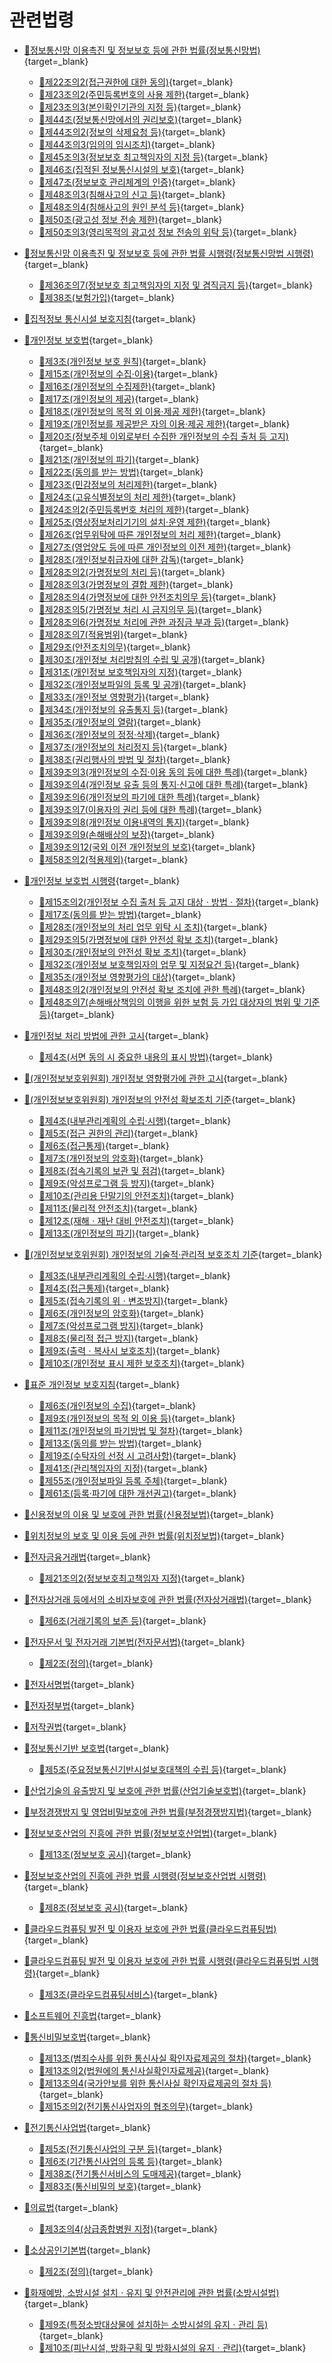 # 관련법령

- [🔗정보통신망 이용촉진 및 정보보호 등에 관한 법률(정보통신망법)][정보통신망법]{target=_blank}
    - [🔗제22조의2(접근권한에 대한 동의)][정보통신망법 제22조의2 부분]{target=_blank}
    - [🔗제23조의2(주민등록번호의 사용 제한)][정보통신망법 제23조의2 부분]{target=_blank}
    - [🔗제23조의3(본인확인기관의 지정 등)][정보통신망법 제23조의3 부분]{target=_blank}
    - [🔗제44조(정보통신망에서의 권리보호)][정보통신망법 제44조 부분]{target=_blank}
    - [🔗제44조의2(정보의 삭제요청 등)][정보통신망법 제44조의2 부분]{target=_blank}
    - [🔗제44조의3(임의의 임시조치)][정보통신망법 제44조의3 부분]{target=_blank}
    - [🔗제45조의3(정보보호 최고책임자의 지정 등)][정보통신망법 제45조의3 부분]{target=_blank}
    - [🔗제46조(집적된 정보통신시설의 보호)][정보통신망법 제46조 부분]{target=_blank}
    - [🔗제47조(정보보호 관리체계의 인증)][정보통신망법 제47조 부분]{target=_blank}
    - [🔗제48조의3(침해사고의 신고 등)][정보통신망법 제48조의3 부분]{target=_blank}
    - [🔗제48조의4(침해사고의 원인 분석 등)][정보통신망법 제48조의4 부분]{target=_blank}
    - [🔗제50조(광고성 정보 전송 제한)][정보통신망법 제50조 부분]{target=_blank}
    - [🔗제50조의3(영리목적의 광고성 정보 전송의 위탁 등)][정보통신망법 제50조의3 부분]{target=_blank}

- [🔗정보통신망 이용촉진 및 정보보호 등에 관한 법률 시행령(정보통신망법 시행령)][정보통신망법 시행령]{target=_blank}
    - [🔗제36조의7(정보보호 최고책임자의 지정 및 겸직금지 등)][정보통신망법 시행령 제36조의7 부분]{target=_blank}
    - [🔗제38조(보험가입)][정보통신망법 시행령 제38조 부분]{target=_blank}

- [🔗집적정보 통신시설 보호지침][집적정보 통신시설 보호지침]{target=_blank}

- [🔗개인정보 보호법][개인정보 보호법]{target=_blank}
    - [🔗제3조(개인정보 보호 원칙)][개인정보 보호법 제3조 부분]{target=_blank}
    - [🔗제15조(개인정보의 수집·이용)][개인정보 보호법 제15조 부분]{target=_blank}
    - [🔗제16조(개인정보의 수집제한)][개인정보 보호법 제16조 부분]{target=_blank}
    - [🔗제17조(개인정보의 제공)][개인정보 보호법 제17조 부분]{target=_blank}
    - [🔗제18조(개인정보의 목적 외 이용·제공 제한)][개인정보 보호법 제18조 부분]{target=_blank}
    - [🔗제19조(개인정보를 제공받은 자의 이용·제공 제한)][개인정보 보호법 제19조 부분]{target=_blank}
    - [🔗제20조(정보주체 이외로부터 수집한 개인정보의 수집 출처 등 고지)][개인정보 보호법 제20조 부분]{target=_blank}
    - [🔗제21조(개인정보의 파기)][개인정보 보호법 제21조 부분]{target=_blank}
    - [🔗제22조(동의를 받는 방법)][개인정보 보호법 제22조 부분]{target=_blank}
    - [🔗제23조(민감정보의 처리제한)][개인정보 보호법 제23조 부분]{target=_blank}
    - [🔗제24조(고유식별정보의 처리 제한)][개인정보 보호법 제24조 부분]{target=_blank}
    - [🔗제24조의2(주민등록번호 처리의 제한)][개인정보 보호법 제24조의2 부분]{target=_blank}
    - [🔗제25조(영상정보처리기기의 설치·운영 제한)][개인정보 보호법 제25조 부분]{target=_blank}
    - [🔗제26조(업무위탁에 따른 개인정보의 처리 제한)][개인정보 보호법 제26조 부분]{target=_blank}
    - [🔗제27조(영업양도 등에 따른 개인정보의 이전 제한)][개인정보 보호법 제27조 부분]{target=_blank}
    - [🔗제28조(개인정보취급자에 대한 감독)][개인정보 보호법 제28조 부분]{target=_blank}
    - [🔗제28조의2(가명정보의 처리 등)][개인정보 보호법 제28조의2 부분]{target=_blank}
    - [🔗제28조의3(가명정보의 결합 제한)][개인정보 보호법 제28조의3 부분]{target=_blank}
    - [🔗제28조의4(가명정보에 대한 안전조치의무 등)][개인정보 보호법 제28조의4 부분]{target=_blank}
    - [🔗제28조의5(가명정보 처리 시 금지의무 등)][개인정보 보호법 제28조의5 부분]{target=_blank}
    - [🔗제28조의6(가명정보 처리에 관한 과징금 부과 등)][개인정보 보호법 제28조의6 부분]{target=_blank}
    - [🔗제28조의7(적용범위)][개인정보 보호법 제28조의7 부분]{target=_blank}
    - [🔗제29조(안전조치의무)][개인정보 보호법 제29조 부분]{target=_blank}
    - [🔗제30조(개인정보 처리방침의 수립 및 공개)][개인정보 보호법 제30조 부분]{target=_blank}
    - [🔗제31조(개인정보 보호책임자의 지정)][개인정보 보호법 제31조 부분]{target=_blank}
    - [🔗제32조(개인정보파일의 등록 및 공개)][개인정보 보호법 제32조 부분]{target=_blank}
    - [🔗제33조(개인정보 영향평가)][개인정보 보호법 제33조 부분]{target=_blank}
    - [🔗제34조(개인정보의 유출통지 등)][개인정보 보호법 제34조 부분]{target=_blank}
    - [🔗제35조(개인정보의 열람)][개인정보 보호법 제35조 부분]{target=_blank}
    - [🔗제36조(개인정보의 정정·삭제)][개인정보 보호법 제36조 부분]{target=_blank}
    - [🔗제37조(개인정보의 처리정지 등)][개인정보 보호법 제37조 부분]{target=_blank}
    - [🔗제38조(권리행사의 방법 및 절차)][개인정보 보호법 제38조 부분]{target=_blank}
    - [🔗제39조의3(개인정보의 수집·이용 동의 등에 대한 특례)][개인정보 보호법 제39조의3 부분]{target=_blank}
    - [🔗제39조의4(개인정보 유출 등의 통지·신고에 대한 특례)][개인정보 보호법 제39조의4 부분]{target=_blank}
    - [🔗제39조의6(개인정보의 파기에 대한 특례)][개인정보 보호법 제39조의6 부분]{target=_blank}
    - [🔗제39조의7(이용자의 권리 등에 대한 특례)][개인정보 보호법 제39조의7 부분]{target=_blank}
    - [🔗제39조의8(개인정보 이용내역의 통지)][개인정보 보호법 제39조의8 부분]{target=_blank}
    - [🔗제39조의9(손해배상의 보장)][개인정보 보호법 제39조의9 부분]{target=_blank}
    - [🔗제39조의12(국외 이전 개인정보의 보호)][개인정보 보호법 제39조의12 부분]{target=_blank}
    - [🔗제58조의2(적용제외)][개인정보 보호법 제58조의2 부분]{target=_blank}

- [🔗개인정보 보호법 시행령][개인정보 보호법 시행령]{target=_blank}
    - [🔗제15조의2(개인정보 수집 출처 등 고지 대상ㆍ방법ㆍ절차)][개인정보 보호법 시행령 제15조의2 부분]{target=_blank}
    - [🔗제17조(동의를 받는 방법)][개인정보 보호법 시행령 제17조 부분]{target=_blank}
    - [🔗제28조(개인정보의 처리 업무 위탁 시 조치)][개인정보 보호법 시행령 제28조 부분]{target=_blank}
    - [🔗제29조의5(가명정보에 대한 안전성 확보 조치)][개인정보 보호법 시행령 제29조의5 부분]{target=_blank}
    - [🔗제30조(개인정보의 안전성 확보 조치)][개인정보 보호법 시행령 제30조 부분]{target=_blank}
    - [🔗제32조(개인정보 보호책임자의 업무 및 지정요건 등)][개인정보 보호법 시행령 제32조 부분]{target=_blank}
    - [🔗제35조(개인정보 영향평가의 대상)][개인정보 보호법 시행령 제35조 부분]{target=_blank}
    - [🔗제48조의2(개인정보의 안전성 확보 조치에 관한 특례)][개인정보 보호법 시행령 제48조의2 부분]{target=_blank}
    - [🔗제48조의7(손해배상책임의 이행을 위한 보험 등 가입 대상자의 범위 및 기준 등)][개인정보 보호법 시행령 제48조의7 부분]{target=_blank}

- [🔗개인정보 처리 방법에 관한 고시][개인정보 처리 방법에 관한 고시]{target=_blank}
    - [🔗제4조(서면 동의 시 중요한 내용의 표시 방법)][개인정보 처리 방법에 관한 고시 제4조]{target=_blank}

- [🔗(개인정보보호위원회) 개인정보 영향평가에 관한 고시][개인정보 영향평가에 관한 고시]{target=_blank}

- [🔗(개인정보보호위원회) 개인정보의 안전성 확보조치 기준][개인정보의 안전성 확보조치 기준]{target=_blank}
    - [🔗제4조(내부관리계획의 수립·시행)][개인정보의 안전성 확보조치 기준 제4조]{target=_blank}
    - [🔗제5조(접근 권한의 관리)][개인정보의 안전성 확보조치 기준 제5조]{target=_blank}
    - [🔗제6조(접근통제)][개인정보의 안전성 확보조치 기준 제6조]{target=_blank}
    - [🔗제7조(개인정보의 암호화)][개인정보의 안전성 확보조치 기준 제7조]{target=_blank}
    - [🔗제8조(접속기록의 보관 및 점검)][개인정보의 안전성 확보조치 기준 제8조]{target=_blank}
    - [🔗제9조(악성프로그램 등 방지)][개인정보의 안전성 확보조치 기준 제9조]{target=_blank}
    - [🔗제10조(관리용 단말기의 안전조치)][개인정보의 안전성 확보조치 기준 제10조]{target=_blank}
    - [🔗제11조(물리적 안전조치)][개인정보의 안전성 확보조치 기준 제11조]{target=_blank}
    - [🔗제12조(재해ㆍ재난 대비 안전조치)][개인정보의 안전성 확보조치 기준 제12조]{target=_blank}
    - [🔗제13조(개인정보의 파기)][개인정보의 안전성 확보조치 기준 제13조]{target=_blank}

- [🔗(개인정보보호위원회) 개인정보의 기술적·관리적 보호조치 기준][개인정보의 기술적·관리적 보호조치 기준]{target=_blank}
    - [🔗제3조(내부관리계획의 수립·시행)][개인정보의 기술적·관리적 보호조치 기준 제3조]{target=_blank}
    - [🔗제4조(접근통제)][개인정보의 기술적·관리적 보호조치 기준 제4조]{target=_blank}
    - [🔗제5조(접속기록의 위ㆍ변조방지)][개인정보의 기술적·관리적 보호조치 기준 제5조]{target=_blank}
    - [🔗제6조(개인정보의 암호화)][개인정보의 기술적·관리적 보호조치 기준 제6조]{target=_blank}
    - [🔗제7조(악성프로그램 방지)][개인정보의 기술적·관리적 보호조치 기준 제7조]{target=_blank}
    - [🔗제8조(물리적 접근 방지)][개인정보의 기술적·관리적 보호조치 기준 제8조]{target=_blank}
    - [🔗제9조(출력ㆍ복사시 보호조치)][개인정보의 기술적·관리적 보호조치 기준 제9조]{target=_blank}
    - [🔗제10조(개인정보 표시 제한 보호조치)][개인정보의 기술적·관리적 보호조치 기준 제10조]{target=_blank}

- [🔗표준 개인정보 보호지침][표준 개인정보 보호지침]{target=_blank}
    - [🔗제6조(개인정보의 수집)][표준 개인정보 보호지침 제6조]{target=_blank}
    - [🔗제9조(개인정보의 목적 외 이용 등)][표준 개인정보 보호지침 제9조]{target=_blank}
    - [🔗제11조(개인정보의 파기방법 및 절차)][표준 개인정보 보호지침 제11조]{target=_blank}
    - [🔗제13조(동의를 받는 방법)][표준 개인정보 보호지침 제13조]{target=_blank}
    - [🔗제19조(수탁자의 선정 시 고려사항)][표준 개인정보 보호지침 제19조]{target=_blank}
    - [🔗제41조(관리책임자의 지정)][표준 개인정보 보호지침 제41조]{target=_blank}
    - [🔗제55조(개인정보파일 등록 주체)][표준 개인정보 보호지침 제55조]{target=_blank}
    - [🔗제61조(등록·파기에 대한 개선권고)][표준 개인정보 보호지침 제61조]{target=_blank}

- [🔗신용정보의 이용 및 보호에 관한 법률(신용정보법)][신용정보법]{target=_blank}

- [🔗위치정보의 보호 및 이용 등에 관한 법률(위치정보법)][위치정보법]{target=_blank}

- [🔗전자금융거래법][전자금융거래법]{target=_blank}
    - [🔗제21조의2(정보보호최고책임자 지정)][전자금융거래법 제21조의2 부분]{target=_blank}

- [🔗전자상거래 등에서의 소비자보호에 관한 법률(전자상거래법)][전자상거래법]{target=_blank}
    - [🔗제6조(거래기록의 보존 등)][전자상거래법 제6조 부분]{target=_blank}

- [🔗전자문서 및 전자거래 기본법(전자문서법)][전자문서법]{target=_blank}
    - [🔗제2조(정의)][전자문서법 제2조 부분]{target=_blank}

- [🔗전자서명법][전자서명법]{target=_blank}

- [🔗전자정부법][전자정부법]{target=_blank}

- [🔗저작권법][저작권법]{target=_blank}

- [🔗정보통신기반 보호법][정보통신기반 보호법]{target=_blank}
    - [🔗제5조(주요정보통신기반시설보호대책의 수립 등)][정보통신기반 보호법 제5조 부분]{target=_blank}

- [🔗산업기술의 유출방지 및 보호에 관한 법률(산업기술보호법)][산업기술보호법]{target=_blank}

- [🔗부정경쟁방지 및 영업비밀보호에 관한 법률(부정경쟁방지법)][부정경쟁방지법]{target=_blank}

- [🔗정보보호산업의 진흥에 관한 법률(정보보호산업법)][정보보호산업법]{target=_blank}
    - [🔗제13조(정보보호 공시)][정보보호산업법 제13조 부분]{target=_blank}

- [🔗정보보호산업의 진흥에 관한 법률 시행령(정보보호산업법 시행령)][정보보호산업법 시행령]{target=_blank}
    - [🔗제8조(정보보호 공시)][정보보호산업법 시행령 제8조 부분]{target=_blank}

- [🔗클라우드컴퓨팅 발전 및 이용자 보호에 관한 법률(클라우드컴퓨팅법)][클라우드컴퓨팅법]{target=_blank}

- [🔗클라우드컴퓨팅 발전 및 이용자 보호에 관한 법률 시행령(클라우드컴퓨팅법 시행령)][클라우드컴퓨팅법 시행령]{target=_blank}
    - [🔗제3조(클라우드컴퓨팅서비스)][클라우드컴퓨팅법 시행령 제3조 부분]{target=_blank}

- [🔗소프트웨어 진흥법][소프트웨어 진흥법]{target=_blank}

- [🔗통신비밀보호법][통신비밀보호법]{target=_blank}
    - [🔗제13조(범죄수사를 위한 통신사실 확인자료제공의 절차)][통신비밀보호법 제13조 부분]{target=_blank}
    - [🔗제13조의2(법원에의 통신사실확인자료제공)][통신비밀보호법 제13조의2 부분]{target=_blank}
    - [🔗제13조의4(국가안보를 위한 통신사실 확인자료제공의 절차 등)][통신비밀보호법 제13조의4 부분]{target=_blank}
    - [🔗제15조의2(전기통신사업자의 협조의무)][통신비밀보호법 제15조의2 부분]{target=_blank}

- [🔗전기통신사업법][전기통신사업법]{target=_blank}
    - [🔗제5조(전기통신사업의 구분 등)][전기통신사업법 제5조 부분]{target=_blank}
    - [🔗제6조(기간통신사업의 등록 등)][전기통신사업법 제6조 부분]{target=_blank}
    - [🔗제38조(전기통신서비스의 도매제공)][전기통신사업법 제38조 부분]{target=_blank}
    - [🔗제83조(통신비밀의 보호)][전기통신사업법 제83조 부분]{target=_blank}

- [🔗의료법][의료법]{target=_blank}
    - [🔗제3조의4(상급종합병원 지정)][의료법 제3조의4 부분]{target=_blank}

- [🔗소상공인기본법][소상공인기본법]{target=_blank}
    - [🔗제2조(정의)][소상공인기본법 제2조 부분]{target=_blank}

- [🔗화재예방, 소방시설 설치ㆍ유지 및 안전관리에 관한 법률(소방시설법)][소방시설법]{target=_blank}
    - [🔗제9조(특정소방대상물에 설치하는 소방시설의 유지ㆍ관리 등)][소방시설법 제9조 부분]{target=_blank}
    - [🔗제10조(피난시설, 방화구획 및 방화시설의 유지ㆍ관리)][소방시설법 제10조 부분]{target=_blank}

[정보통신망법]: https://www.law.go.kr/법령/정보통신망이용촉진및정보보호등에관한법률 "정보통신망법"
[정보통신망법 제22조의2 부분]: https://www.law.go.kr/법령/정보통신망이용촉진및정보보호등에관한법률/제22조의2 "정보통신망법 제22조의2 부분"
[정보통신망법 제23조의2 부분]: https://www.law.go.kr/법령/정보통신망이용촉진및정보보호등에관한법률/제23조의2 "정보통신망법 제23조의2 부분"
[정보통신망법 제23조의3 부분]: https://www.law.go.kr/법령/정보통신망이용촉진및정보보호등에관한법률/제23조의3 "정보통신망법 제23조의3 부분"
[정보통신망법 제45조의3 부분]: https://www.law.go.kr/법령/정보통신망이용촉진및정보보호등에관한법률/제45조의3 "정보통신망법 제45조의3 부분"
[정보통신망법 제44조 부분]: https://www.law.go.kr/법령/정보통신망이용촉진및정보보호등에관한법률/제44조 "정보통신망법 제44조 부분"
[정보통신망법 제44조의2 부분]: https://www.law.go.kr/법령/정보통신망이용촉진및정보보호등에관한법률/제44조의2 "정보통신망법 제44조의2 부분"
[정보통신망법 제44조의3 부분]: https://www.law.go.kr/법령/정보통신망이용촉진및정보보호등에관한법률/제44조의3 "정보통신망법 제44조의3 부분"
[정보통신망법 제46조 부분]: https://www.law.go.kr/법령/정보통신망이용촉진및정보보호등에관한법률/제46조 "정보통신망법 제46조 부분"
[정보통신망법 제47조 부분]: https://www.law.go.kr/법령/정보통신망이용촉진및정보보호등에관한법률/제47조 "정보통신망법 제47조 부분"
[정보통신망법 제48조의3 부분]: https://www.law.go.kr/법령/정보통신망이용촉진및정보보호등에관한법률/제48조의3 "정보통신망법 제45조의3 부분"
[정보통신망법 제48조의4 부분]: https://www.law.go.kr/법령/정보통신망이용촉진및정보보호등에관한법률/제48조의4 "정보통신망법 제48조의4 부분"
[정보통신망법 제50조 부분]: https://www.law.go.kr/법령/정보통신망이용촉진및정보보호등에관한법률/제50조 "정보통신망법 제50조 부분"
[정보통신망법 제50조의3 부분]: https://www.law.go.kr/법령/정보통신망이용촉진및정보보호등에관한법률/제50조의3 "정보통신망법 제50조의3 부분"

[정보통신망법 시행령]: https://www.law.go.kr/법령/정보통신망이용촉진및정보보호등에관한법률시행령 "정보통신망법 시행령"
[정보통신망법 시행령 제36조의7 부분]: https://www.law.go.kr/법령/정보통신망이용촉진및정보보호등에관한법률시행령/제36조의7 "정보통신망법 시행령 제36조의7 부분"
[정보통신망법 시행령 제38조 부분]: https://www.law.go.kr/법령/정보통신망이용촉진및정보보호등에관한법률시행령/제38조 "정보통신망법 시행령 제38조 부분"

[집적정보 통신시설 보호지침]: https://www.law.go.kr/행정규칙/집적정보통신시설보호지침 "집적정보 통신시설 보호지침"

[개인정보 보호법]: https://www.law.go.kr/법령/개인정보보호법 "개인정보 보호법"
[개인정보 보호법 제3조 부분]: https://www.law.go.kr/법령/개인정보보호법/제3조 "개인정보 보호법 제3조 부분"
[개인정보 보호법 제15조 부분]: https://www.law.go.kr/법령/개인정보보호법/제15조 "개인정보 보호법 제15조 부분"
[개인정보 보호법 제16조 부분]: https://www.law.go.kr/법령/개인정보보호법/제16조 "개인정보 보호법 제16조 부분"
[개인정보 보호법 제17조 부분]: https://www.law.go.kr/법령/개인정보보호법/제17조 "개인정보 보호법 제17조 부분"
[개인정보 보호법 제18조 부분]: https://www.law.go.kr/법령/개인정보보호법/제18조 "개인정보 보호법 제18조 부분"
[개인정보 보호법 제19조 부분]: https://www.law.go.kr/법령/개인정보보호법/제19조 "개인정보 보호법 제19조 부분"
[개인정보 보호법 제20조 부분]: https://www.law.go.kr/법령/개인정보보호법/제20조 "개인정보 보호법 제20조 부분"
[개인정보 보호법 제21조 부분]: https://www.law.go.kr/법령/개인정보보호법/제21조 "개인정보 보호법 제21조 부분"
[개인정보 보호법 제22조 부분]: https://www.law.go.kr/법령/개인정보보호법/제22조 "개인정보 보호법 제22조 부분"
[개인정보 보호법 제23조 부분]: https://www.law.go.kr/법령/개인정보보호법/제23조 "개인정보 보호법 제23조 부분"
[개인정보 보호법 제24조 부분]: https://www.law.go.kr/법령/개인정보보호법/제24조 "개인정보 보호법 제24조 부분"
[개인정보 보호법 제24조의2 부분]: https://www.law.go.kr/법령/개인정보보호법/제24조의2 "개인정보 보호법 제24조의2 부분"
[개인정보 보호법 제25조 부분]: https://www.law.go.kr/법령/개인정보보호법/제25조 "개인정보 보호법 제25조 부분"
[개인정보 보호법 제26조 부분]: https://www.law.go.kr/법령/개인정보보호법/제26조 "개인정보 보호법 제26조 부분"
[개인정보 보호법 제27조 부분]: https://www.law.go.kr/법령/개인정보보호법/제27조 "개인정보 보호법 제27조 부분"
[개인정보 보호법 제28조 부분]: https://www.law.go.kr/법령/개인정보보호법/제28조 "개인정보 보호법 제28조 부분"
[개인정보 보호법 제28조의2 부분]: https://www.law.go.kr/법령/개인정보보호법/제28조의2 "개인정보 보호법 제28조의2 부분"
[개인정보 보호법 제28조의3 부분]: https://www.law.go.kr/법령/개인정보보호법/제28조의3 "개인정보 보호법 제28조의3 부분"
[개인정보 보호법 제28조의4 부분]: https://www.law.go.kr/법령/개인정보보호법/제28조의4 "개인정보 보호법 제28조의4 부분"
[개인정보 보호법 제28조의5 부분]: https://www.law.go.kr/법령/개인정보보호법/제28조의5 "개인정보 보호법 제28조의5 부분"
[개인정보 보호법 제28조의6 부분]: https://www.law.go.kr/법령/개인정보보호법/제28조의6 "개인정보 보호법 제28조의6 부분"
[개인정보 보호법 제28조의7 부분]: https://www.law.go.kr/법령/개인정보보호법/제28조의7 "개인정보 보호법 제28조의7 부분"
[개인정보 보호법 제29조 부분]: https://www.law.go.kr/법령/개인정보보호법/제29조 "개인정보 보호법 제29조 부분"
[개인정보 보호법 제30조 부분]: https://www.law.go.kr/법령/개인정보보호법/제30조 "개인정보 보호법 제30조 부분"
[개인정보 보호법 제31조 부분]: https://www.law.go.kr/법령/개인정보보호법/제31조 "개인정보 보호법 제31조 부분"
[개인정보 보호법 제32조 부분]: https://www.law.go.kr/법령/개인정보보호법/제32조 "개인정보 보호법 제32조 부분"
[개인정보 보호법 제33조 부분]: https://www.law.go.kr/법령/개인정보보호법/제33조 "개인정보 보호법 제33조 부분"
[개인정보 보호법 제34조 부분]: https://www.law.go.kr/법령/개인정보보호법/제34조 "개인정보 보호법 제34조 부분"
[개인정보 보호법 제35조 부분]: https://www.law.go.kr/법령/개인정보보호법/제35조 "개인정보 보호법 제35조 부분"
[개인정보 보호법 제36조 부분]: https://www.law.go.kr/법령/개인정보보호법/제36조 "개인정보 보호법 제36조 부분"
[개인정보 보호법 제37조 부분]: https://www.law.go.kr/법령/개인정보보호법/제37조 "개인정보 보호법 제37조 부분"
[개인정보 보호법 제38조 부분]: https://www.law.go.kr/법령/개인정보보호법/제38조 "개인정보 보호법 제38조 부분"
[개인정보 보호법 제39조의3 부분]: https://www.law.go.kr/법령/개인정보보호법/제39조의3 "개인정보 보호법 제39조의3 부분"
[개인정보 보호법 제39조의4 부분]: https://www.law.go.kr/법령/개인정보보호법/제39조의4 "개인정보 보호법 제39조의4 부분"
[개인정보 보호법 제39조의6 부분]: https://www.law.go.kr/법령/개인정보보호법/제39조의6 "개인정보 보호법 제39조의6 부분"
[개인정보 보호법 제39조의7 부분]: https://www.law.go.kr/법령/개인정보보호법/제39조의7 "개인정보 보호법 제39조의7 부분"
[개인정보 보호법 제39조의8 부분]: https://www.law.go.kr/법령/개인정보보호법/제39조의8 "개인정보 보호법 제39조의8 부분"
[개인정보 보호법 제39조의9 부분]: https://www.law.go.kr/법령/개인정보보호법/제39조의9 "개인정보 보호법 제39조의9 부분"
[개인정보 보호법 제39조의12 부분]: https://www.law.go.kr/법령/개인정보보호법/제39조의12 "개인정보 보호법 제39조의12 부분"
[개인정보 보호법 제58조의2 부분]: https://www.law.go.kr/법령/개인정보보호법/제58조의2 "개인정보 보호법 제58조의2 부분"

[개인정보 보호법 시행령]: https://www.law.go.kr/법령/개인정보보호법시행령 "개인정보 보호법 시행령"
[개인정보 보호법 시행령 제15조의2 부분]: https://www.law.go.kr/법령/개인정보보호법시행령/제15조의2 "개인정보 보호법 시행령 제15조의2 부분"
[개인정보 보호법 시행령 제17조 부분]: https://www.law.go.kr/법령/개인정보보호법시행령/제17조 "개인정보 보호법 시행령 제17조 부분"
[개인정보 보호법 시행령 제28조 부분]: https://www.law.go.kr/법령/개인정보보호법시행령/제28조 "개인정보 보호법 시행령 제28조 부분"
[개인정보 보호법 시행령 제29조의5 부분]: https://www.law.go.kr/법령/개인정보보호법시행령/제29조의5 "개인정보 보호법 시행령 제29조의5 부분"
[개인정보 보호법 시행령 제30조 부분]: https://www.law.go.kr/법령/개인정보보호법시행령/제30조 "개인정보 보호법 시행령 제30조 부분"
[개인정보 보호법 시행령 제32조 부분]: https://www.law.go.kr/법령/개인정보보호법시행령/제32조 "개인정보 보호법 시행령 제32조 부분"
[개인정보 보호법 시행령 제35조 부분]: https://www.law.go.kr/법령/개인정보보호법시행령/제35조 "개인정보 보호법 시행령 제35조 부분"
[개인정보 보호법 시행령 제48조의2 부분]: https://www.law.go.kr/법령/개인정보보호법시행령/제48조의2 "개인정보 보호법 시행령 제48조의2 부분"
[개인정보 보호법 시행령 제48조의7 부분]: https://www.law.go.kr/법령/개인정보보호법시행령/제48조의7 "개인정보 보호법 시행령 제48조의7 부분"

[개인정보 처리 방법에 관한 고시]: https://www.law.go.kr/행정규칙/개인정보처리방법에관한고시/(2023-12,20231016) "개인정보 처리 방법에 관한 고시"
[개인정보 처리 방법에 관한 고시 제4조]: https://www.law.go.kr/행정규칙/개인정보처리방법에관한고시/(2023-12,20231016)/제4조 "개인정보 처리 방법에 관한 고시 제4조"

[개인정보 영향평가에 관한 고시]: https://www.law.go.kr/행정규칙/(개인정보보호위원회)개인정보영향평가에관한고시/(2020-4,20200811) "개인정보 영향평가에 관한 고시"

[개인정보의 안전성 확보조치 기준]: https://www.law.go.kr/행정규칙/(개인정보보호위원회)개인정보의안전성확보조치기준 "개인정보의 안전성 확보조치 기준"
[개인정보의 안전성 확보조치 기준 제4조]: https://www.law.go.kr/행정규칙/(개인정보보호위원회)개인정보의안전성확보조치기준/(2021-2,20210915)/제4조 "개인정보의 안전성 확보조치 기준 제4조"
[개인정보의 안전성 확보조치 기준 제5조]: https://www.law.go.kr/행정규칙/(개인정보보호위원회)개인정보의안전성확보조치기준/(2021-2,20210915)/제5조 "개인정보의 안전성 확보조치 기준 제5조"
[개인정보의 안전성 확보조치 기준 제6조]: https://www.law.go.kr/행정규칙/(개인정보보호위원회)개인정보의안전성확보조치기준/(2021-2,20210915)/제6조 "개인정보의 안전성 확보조치 기준 제6조"
[개인정보의 안전성 확보조치 기준 제7조]: https://www.law.go.kr/행정규칙/(개인정보보호위원회)개인정보의안전성확보조치기준/(2021-2,20210915)/제7조 "개인정보의 안전성 확보조치 기준 제7조"
[개인정보의 안전성 확보조치 기준 제8조]: https://www.law.go.kr/행정규칙/(개인정보보호위원회)개인정보의안전성확보조치기준/(2021-2,20210915)/제8조 "개인정보의 안전성 확보조치 기준 제8조"
[개인정보의 안전성 확보조치 기준 제9조]: https://www.law.go.kr/행정규칙/(개인정보보호위원회)개인정보의안전성확보조치기준/(2021-2,20210915)/제9조 "개인정보의 안전성 확보조치 기준 제9조"
[개인정보의 안전성 확보조치 기준 제10조]: https://www.law.go.kr/행정규칙/(개인정보보호위원회)개인정보의안전성확보조치기준/(2021-2,20210915)/제10조 "개인정보의 안전성 확보조치 기준 제10조"
[개인정보의 안전성 확보조치 기준 제11조]: https://www.law.go.kr/행정규칙/(개인정보보호위원회)개인정보의안전성확보조치기준/(2021-2,20210915)/제11조 "개인정보의 안전성 확보조치 기준 제11조"
[개인정보의 안전성 확보조치 기준 제12조]: https://www.law.go.kr/행정규칙/(개인정보보호위원회)개인정보의안전성확보조치기준/(2021-2,20210915)/제12조 "개인정보의 안전성 확보조치 기준 제12조"
[개인정보의 안전성 확보조치 기준 제13조]: https://www.law.go.kr/행정규칙/(개인정보보호위원회)개인정보의안전성확보조치기준/(2021-2,20210915)/제13조 "개인정보의 안전성 확보조치 기준 제13조"

[개인정보의 기술적·관리적 보호조치 기준]: https://www.law.go.kr/행정규칙/(개인정보보호위원회)개인정보의기술적·관리적보호조치기준 "개인정보의 기술적·관리적 보호조치 기준"
[개인정보의 기술적·관리적 보호조치 기준 제3조]: https://www.law.go.kr/행정규칙/(개인정보보호위원회)개인정보의기술적·관리적보호조치기준/(2021-3,20210915)/제3조 "개인정보의 기술적·관리적 보호조치 기준 제3조"
[개인정보의 기술적·관리적 보호조치 기준 제4조]: https://www.law.go.kr/행정규칙/(개인정보보호위원회)개인정보의기술적·관리적보호조치기준/(2021-3,20210915)/제4조 "개인정보의 기술적·관리적 보호조치 기준 제4조"
[개인정보의 기술적·관리적 보호조치 기준 제5조]: https://www.law.go.kr/행정규칙/(개인정보보호위원회)개인정보의기술적·관리적보호조치기준/(2021-3,20210915)/제5조 "개인정보의 기술적·관리적 보호조치 기준 제5조"
[개인정보의 기술적·관리적 보호조치 기준 제6조]: https://www.law.go.kr/행정규칙/(개인정보보호위원회)개인정보의기술적·관리적보호조치기준/(2021-3,20210915)/제6조 "개인정보의 기술적·관리적 보호조치 기준 제6조"
[개인정보의 기술적·관리적 보호조치 기준 제7조]: https://www.law.go.kr/행정규칙/(개인정보보호위원회)개인정보의기술적·관리적보호조치기준/(2021-3,20210915)/제7조 "개인정보의 기술적·관리적 보호조치 기준 제7조"
[개인정보의 기술적·관리적 보호조치 기준 제8조]: https://www.law.go.kr/행정규칙/(개인정보보호위원회)개인정보의기술적·관리적보호조치기준/(2021-3,20210915)/제8조 "개인정보의 기술적·관리적 보호조치 기준 제8조"
[개인정보의 기술적·관리적 보호조치 기준 제9조]: https://www.law.go.kr/행정규칙/(개인정보보호위원회)개인정보의기술적·관리적보호조치기준/(2021-3,20210915)/제9조 "개인정보의 기술적·관리적 보호조치 기준 제9조"
[개인정보의 기술적·관리적 보호조치 기준 제10조]: https://www.law.go.kr/행정규칙/(개인정보보호위원회)개인정보의기술적·관리적보호조치기준/(2021-3,20210915)/제10조 "개인정보의 기술적·관리적 보호조치 기준 제10조"

[표준 개인정보 보호지침]: https://www.law.go.kr/행정규칙/표준개인정보보호지침/(2024-1,20240104) "표준 개인정보 보호지침"
[표준 개인정보 보호지침 제6조]: https://www.law.go.kr/행정규칙/표준개인정보보호지침/(2024-1,20240104)/제6조 "표준 개인정보 보호지침 제6조"
[표준 개인정보 보호지침 제9조]: https://www.law.go.kr/행정규칙/표준개인정보보호지침/(2024-1,20240104)/제9조 "표준 개인정보 보호지침 제9조"
[표준 개인정보 보호지침 제11조]: https://www.law.go.kr/행정규칙/표준개인정보보호지침/(2024-1,20240104)/제11조 "표준 개인정보 보호지침 제11조"
[표준 개인정보 보호지침 제13조]: https://www.law.go.kr/행정규칙/표준개인정보보호지침/(2024-1,20240104)/제13조 "표준 개인정보 보호지침 제13조"
[표준 개인정보 보호지침 제19조]: https://www.law.go.kr/행정규칙/표준개인정보보호지침/(2024-1,20240104)/제19조 "표준 개인정보 보호지침 제19조"
[표준 개인정보 보호지침 제41조]: https://www.law.go.kr/행정규칙/표준개인정보보호지침/(2024-1,20240104)/제41조 "표준 개인정보 보호지침 제41조"
[표준 개인정보 보호지침 제55조]: https://www.law.go.kr/행정규칙/표준개인정보보호지침/(2024-1,20240104)/제55조 "표준 개인정보 보호지침 제55조"
[표준 개인정보 보호지침 제61조]: https://www.law.go.kr/행정규칙/표준개인정보보호지침/(2024-1,20240104)/제61조 "표준 개인정보 보호지침 제61조"

[신용정보법]: https://www.law.go.kr/법령/신용정보의이용및보호에관한법률 "신용정보법"

[위치정보법]: https://www.law.go.kr/법령/위치정보의보호및이용등에관한법률 "위치정보법"

[전자금융거래법]: https://www.law.go.kr/법령/전자금융거래법 "전자금융거래법"
[전자금융거래법 제21조의2 부분]: https://www.law.go.kr/법령/전자금융거래법/제21조의2 "전자금융거래법 제21조의2 부분"

[전자상거래법]: https://www.law.go.kr/법령/전자상거래등에서의소비자보호에관한법률 "전자상거래법"
[전자상거래법 제6조 부분]: https://www.law.go.kr/법령/전자상거래등에서의소비자보호에관한법률/제6조 "전자상거래법 제6조 부분"

[전자문서법]: https://www.law.go.kr/법령/전자문서및전자거래기본법 "전자문서법"
[전자문서법 제2조 부분]: https://www.law.go.kr/법령/전자문서및전자거래기본법/제2조 "전자문서법 제2조 부분"

[전자서명법]: https://www.law.go.kr/법령/전자서명법 "전자서명법"

[전자정부법]: https://www.law.go.kr/법령/전자정부법 "전자정부법"

[저작권법]: https://www.law.go.kr/법령/저작권법 "저작권법"

[정보통신기반 보호법]: https://www.law.go.kr/법령/정보통신기반보호법 "정보통신기반 보호법"
[정보통신기반 보호법 제5조 부분]: https://www.law.go.kr/법령/정보통신기반보호법/제5조 "정보통신기반 보호법 제5조 부분"

[산업기술보호법]: https://www.law.go.kr/법령/산업기술의유출방지및보호에관한법률 "산업기술보호법"

[부정경쟁방지법]: https://www.law.go.kr/법령/부정경쟁방지및영업비밀보호에관한법률 "부정경쟁방지법"

[정보보호산업법]: https://www.law.go.kr/법령/정보보호산업의진흥에관한법률 "정보보호산업법"
[정보보호산업법 제13조 부분]: https://www.law.go.kr/법령/정보보호산업의진흥에관한법률/제13조 "정보보호산업법 제13조 부분"

[정보보호산업법 시행령]: https://www.law.go.kr/법령/정보보호산업의진흥에관한법률시행령 "정보보호산업법 시행령"
[정보보호산업법 시행령 제8조 부분]: https://www.law.go.kr/법령/정보보호산업의진흥에관한법률시행령/제8조 "정보보호산업법 시행령 제8조 부분"

[클라우드컴퓨팅법]: https://www.law.go.kr/법령/클라우드컴퓨팅발전및이용자보호에관한법률 "클라우드컴퓨팅법"
[클라우드컴퓨팅법 시행령]: https://www.law.go.kr/법령/클라우드컴퓨팅발전및이용자보호에관한법률시행령 "클라우드컴퓨팅법 시행령"
[클라우드컴퓨팅법 시행령 제3조 부분]: https://www.law.go.kr/법령/클라우드컴퓨팅발전및이용자보호에관한법률시행령/제3조 "클라우드컴퓨팅법 시행령 제3조 부분"

[소프트웨어 진흥법]: https://www.law.go.kr/법령/소프트웨어진흥법 "소프트웨어 진흥법"

[통신비밀보호법]: https://www.law.go.kr/법령/통신비밀보호법 "통신비밀보호법"
[통신비밀보호법 제13조 부분]: https://www.law.go.kr/법령/통신비밀보호법/제13조 "통신비밀보호법 제13조 부분"
[통신비밀보호법 제13조의2 부분]: https://www.law.go.kr/법령/통신비밀보호법/제13조의2 "통신비밀보호법 제13조의2 부분"
[통신비밀보호법 제13조의4 부분]: https://www.law.go.kr/법령/통신비밀보호법/제13조의4 "통신비밀보호법 제13조의4 부분"
[통신비밀보호법 제15조의2 부분]: https://www.law.go.kr/법령/통신비밀보호법/제15조의2 "통신비밀보호법 제15조의2 부분"

[전기통신사업법]: https://www.law.go.kr/법령/전기통신사업법 "전기통신사업법"
[전기통신사업법 제5조 부분]: https://www.law.go.kr/법령/전기통신사업법/제5조 "전기통신사업법 제5조 부분"
[전기통신사업법 제6조 부분]: https://www.law.go.kr/법령/전기통신사업법/제6조 "전기통신사업법 제6조 부분"
[전기통신사업법 제38조 부분]: https://www.law.go.kr/법령/전기통신사업법/제38조 "전기통신사업법 제38조 부분"
[전기통신사업법 제83조 부분]: https://www.law.go.kr/법령/전기통신사업법/제83조 "전기통신사업법 제83조 부분"

[의료법]: https://www.law.go.kr/법령/의료법 "의료법"
[의료법 제3조의4 부분]: https://www.law.go.kr/법령/의료법/제3조의4 "의료법 제3조의4 부분"

[소방시설법]: https://www.law.go.kr/법령/화재예방,소방시설설치ㆍ유지및안전관리에관한법률/(17007,20200218) "소방시설법"
[소방시설법 제9조 부분]: https://www.law.go.kr/법령/화재예방,소방시설설치ㆍ유지및안전관리에관한법률/(20210101,17007,20200218)/제9조 "소방시설법 제9조 부분"
[소방시설법 제10조 부분]: https://www.law.go.kr/법령/화재예방,소방시설설치ㆍ유지및안전관리에관한법률/(20210101,17007,20200218)/제10조 "소방시설법 제10조 부분"

[소상공인기본법]: https://www.law.go.kr/법령/소상공인기본법 "소상공인기본법"
[소상공인기본법 제2조 부분]: https://www.law.go.kr/법령/소상공인기본법/제2조 "소상공인기본법 제2조"

